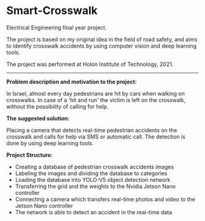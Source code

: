 # Smart-Crosswalk

Electrical Engineering final year project.

The project is based on my original idea in the field of road safety, and aims to identify crosswalk accidents by using computer vision and deep learning tools.

The project was performed at Holon Institute of Technology, 2021.

---------------------------------------------------------------------------------------------------------------------------------

**Problem description and motivation to the project:**

In Israel, almost every day pedestrians are hit by cars when walking on crosswalks. In case of a 'hit and run' the victim is left on the crosswalk,  without the possibility of calling for help.

**The suggested solution:**

Placing a camera that detects real-time pedestrian accidents on the crosswalk and calls for help via SMS or automatic call.
The detection is done by using deep learning tools.


**Project Structure:**
* Creating a database of pedestrian crosswalk accidents images
* Labeling the images and dividing the database to categories
* Loading the database into YOLO-V5 object detection network
* Transferring the grid and the weights to the Nvidia Jetson Nano controller
* Connecting a camera which transfers real-time photos and video to the Jetson Nano controller
* The network is able to detect an accident in the real-time data

